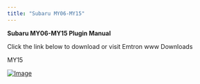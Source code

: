 ```yaml
---
title: "Subaru MY06-MY15"
---
```


**Subaru MY06-MY15 Plugin Manual**


Click the link below to download or visit Emtron www Downloads


MY15

[![Image](</lib/NewItem678.png>)](<https://emtron.world/download/1922/> "target=\"\_blank\"")

